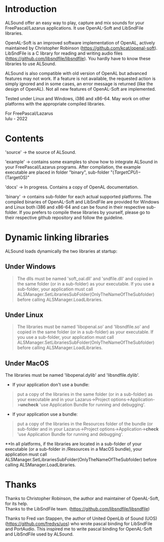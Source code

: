 # Introduction

ALSound offer an easy way to play, capture and mix sounds for your FreePascal/Lazarus applications. It use OpenAL-Soft and LibSndFile libraries.

OpenAL-Soft is an improved software implementation of OpenAL, actively maintained by Christopher Robinson (https://github.com/kcat/openal-soft).
LibSndFile is a C library for reading and writing audio files (https://github.com/libsndfile/libsndfile).
You hardly have to know these libraries to use ALSound.

ALSound is also compatible with old version of OpenAL but advanced features may not work.
If a feature is not available, the requested action is simply ignored and in some cases, an error message is returned (like the design of OpenAL). Not all new features of OpenAL-Soft are implemented.

Tested under Linux and Windows, i386 and x86-64.
May work on other platforms with the appropriate compiled libraries.

For FreePascal/Lazarus  
lulu - 2022  
# Contents

'source' -> the source of ALSound.

'example' -> contains some examples to show how to integrate ALSound in your FreePascal/Lazarus programs. After compilation, the example executable are placed in folder "binary", sub-folder "$(TargetCPU)-$(TargetOS)"

'docs' -> In progress. Contains a copy of OpenAL documentation.

'binary' -> contains sub-folder for each actual supported platforms. The compiled binaries of OpenAL-Soft and LibSndFile are provided for Windows and Linux both i386 and x86-64 and can be found in their respective sub-folder. If you prefers to compile these libraries by yourself, please go to their respective github repository and follow the guideline.  
# Dynamic linking libraries

ALSound loads dynamically the two libraries at startup:

## Under Windows
> The dlls must be named 'soft_oal.dll' and 'sndfile.dll' and copied in the same folder (or in a sub-folder) as your executable.
If you use a sub-folder, your application must call ALSManager.SetLibrariesSubFolder(OnlyTheNameOfTheSubfolder) before calling ALSManager.LoadLibraries.


## Under Linux
> The libraries must be named 'libopenal.so' and 'libsndfile.so' and copied in the same folder (or in a sub-folder) as your executable. If you use a sub-folder, your application must call ALSManager.SetLibrariesSubFolder(OnlyTheNameOfTheSubfolder) before calling ALSManager.LoadLibraries.

## Under MacOS
The libraries must be named 'libopenal.dylib' and 'libsndfile.dylib'.
- If your application don't use a bundle:
> put a copy of the libraries in the same folder (or in a sub-folder) as your executable and in your Lazarus->Project options->Application->**uncheck** 'use Application Bundle for running and debugging'.
- If your application use a bundle:
> put a copy of the libraries in the Resources folder of the bundle (or sub-folder and in your Lazarus->Project options->Application->**check** 'use Application Bundle for running and debugging'.

**In all platforms, if the libraries are located in a sub-folder of your executable (or a sub-folder in /Resources in a MacOS bundle), your application must call ALSManager.SetLibrariesSubFolder(OnlyTheNameOfTheSubfolder) before calling ALSManager.LoadLibraries.

# Thanks
Thanks to Christopher Robinson, the author and maintainer of OpenAL-Soft, for its help.  
Thanks to the LibSndFile team.
(https://github.com/libsndfile/libsndfile)  

Thanks to Fred van Stappen, the author of United OpenLib of Sound (UOS) (https://github.com/fredvs/uos) who wrote pascal binding for LibSndFile and PortAudio. This inspired me to write pascal binding for OpenAL-Soft and LibSndFile used by ALSound.


